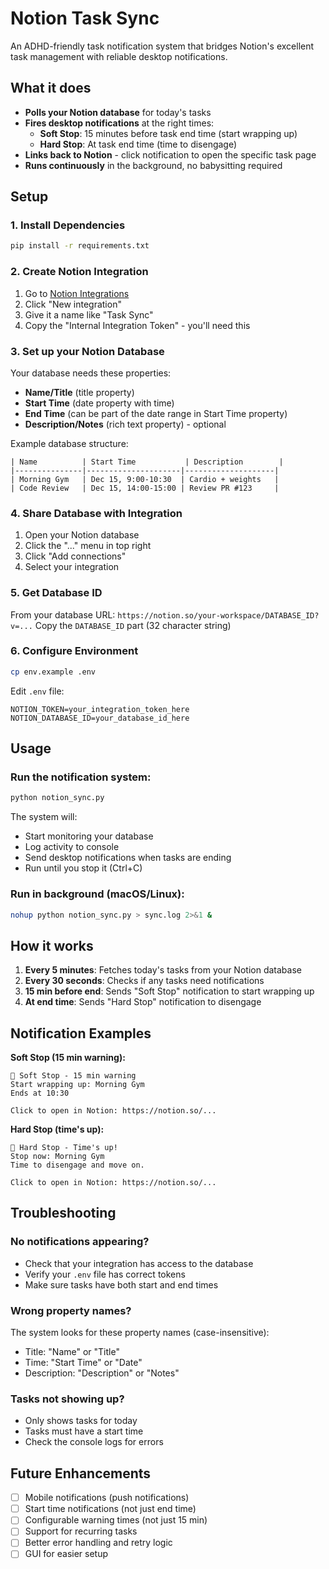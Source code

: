 # Notion Task Sync

An ADHD-friendly task notification system that bridges Notion's excellent task management with reliable desktop notifications.

## What it does

- **Polls your Notion database** for today's tasks
- **Fires desktop notifications** at the right times:
  - **Soft Stop**: 15 minutes before task end time (start wrapping up)
  - **Hard Stop**: At task end time (time to disengage)
- **Links back to Notion** - click notification to open the specific task page
- **Runs continuously** in the background, no babysitting required

## Setup

### 1. Install Dependencies

```bash
pip install -r requirements.txt
```

### 2. Create Notion Integration

1. Go to [Notion Integrations](https://www.notion.so/my-integrations)
2. Click "New integration"
3. Give it a name like "Task Sync"
4. Copy the "Internal Integration Token" - you'll need this

### 3. Set up your Notion Database

Your database needs these properties:
- **Name/Title** (title property)
- **Start Time** (date property with time)
- **End Time** (can be part of the date range in Start Time property)
- **Description/Notes** (rich text property) - optional

Example database structure:
```
| Name          | Start Time           | Description        |
|---------------|---------------------|--------------------|
| Morning Gym   | Dec 15, 9:00-10:30  | Cardio + weights   |
| Code Review   | Dec 15, 14:00-15:00 | Review PR #123     |
```

### 4. Share Database with Integration

1. Open your Notion database
2. Click the "..." menu in top right
3. Click "Add connections"
4. Select your integration

### 5. Get Database ID

From your database URL: `https://notion.so/your-workspace/DATABASE_ID?v=...`
Copy the `DATABASE_ID` part (32 character string)

### 6. Configure Environment

```bash
cp env.example .env
```

Edit `.env` file:
```
NOTION_TOKEN=your_integration_token_here
NOTION_DATABASE_ID=your_database_id_here
```

## Usage

### Run the notification system:

```bash
python notion_sync.py
```

The system will:
- Start monitoring your database
- Log activity to console
- Send desktop notifications when tasks are ending
- Run until you stop it (Ctrl+C)

### Run in background (macOS/Linux):

```bash
nohup python notion_sync.py > sync.log 2>&1 &
```

## How it works

1. **Every 5 minutes**: Fetches today's tasks from your Notion database
2. **Every 30 seconds**: Checks if any tasks need notifications
3. **15 min before end**: Sends "Soft Stop" notification to start wrapping up
4. **At end time**: Sends "Hard Stop" notification to disengage

## Notification Examples

**Soft Stop (15 min warning):**
```
🔔 Soft Stop - 15 min warning
Start wrapping up: Morning Gym
Ends at 10:30

Click to open in Notion: https://notion.so/...
```

**Hard Stop (time's up):**
```
🔔 Hard Stop - Time's up!
Stop now: Morning Gym
Time to disengage and move on.

Click to open in Notion: https://notion.so/...
```

## Troubleshooting

### No notifications appearing?
- Check that your integration has access to the database
- Verify your `.env` file has correct tokens
- Make sure tasks have both start and end times

### Wrong property names?
The system looks for these property names (case-insensitive):
- Title: "Name" or "Title"
- Time: "Start Time" or "Date"
- Description: "Description" or "Notes"

### Tasks not showing up?
- Only shows tasks for today
- Tasks must have a start time
- Check the console logs for errors

## Future Enhancements

- [ ] Mobile notifications (push notifications)
- [ ] Start time notifications (not just end time)
- [ ] Configurable warning times (not just 15 min)
- [ ] Support for recurring tasks
- [ ] Better error handling and retry logic
- [ ] GUI for easier setup 